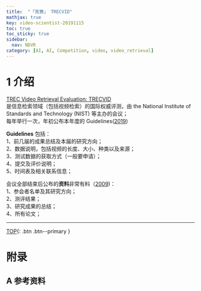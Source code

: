 ```yaml
---
title:  "「竞赛」 TRECVID"
mathjax: true
key: video-scientist-20191115
toc: true
toc_sticky: true
sidebar:
  nav: NDVR
category: [AI, AI, Competition, video, video_retrieval]
---
```

<span id='head'></span>  
>   


<!--more-->




# 1 介绍
[TREC Video Retrieval Evaluation: TRECVID](https://trecvid.nist.gov/)       
是信息检索领域（包括视频检索）的国际权威评测，由 the National Institute of Standards and Technology (NIST) 等主办的会议；     
每年举行一次，年初公布本年度的 Guidelines([2019](http://www-nlpir.nist.gov/projects/tv2009/tv2009.html))

**Guidelines** 包括：     
1、前几届的成果总结及本届的研究方向；     
2、数据说明，包括视频的长度、大小、种类以及来源；    
3、测试数据的获取方式（一般要申请）；     
4、提交及评价说明；    
5、时间表及相关联系信息；     

会议全部结束后公布的**资料**非常有料（[2009](http://www-nlpir.nist.gov/projects/tvpubs/tv.pubs.org.html#2009))：     
1、参会者名单及其研究方向；    
2、测评结果；   
3、研究成果的总结；    
4、所有论文；   




-------------------  
[TOP](#head){: .btn .btn--primary }



# 附录


## A 参考资料
